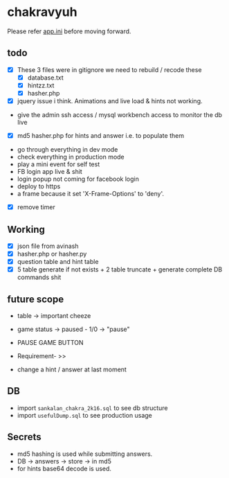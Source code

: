 # chakravyuh

Please refer [app.ini](./app.ini.php) before moving forward.

## todo

- [x] These 3 files were in gitignore we need to rebuild / recode these
  - [x] database.txt
  - [x] hintzz.txt
  - [x] hasher.php
- [x] jquery issue i think. Animations and live load & hints not working.
- give the admin ssh access / mysql workbench access to monitor the db live
- [x] md5 hasher.php for hints and answer i.e. to populate them
- go through everything in dev mode
- check everything in production mode
- play a mini event for self test
- FB login app live & shit
- login popup not coming for facebook login
- deploy to https
- a frame because it set 'X-Frame-Options' to 'deny'.
- [x] remove timer

## Working

- [x] json file from avinash
- [x] hasher.php or hasher.py
- [x] question table and hint table
- [x] 5 table generate if not exists + 2 table truncate + generate complete DB commands shit

## future scope

- table -> important cheeze
- game status -> paused - 1/0 -> "pause"
- PAUSE GAME BUTTON

- Requirement- >>
- change a hint / answer at last moment

## DB

- import `sankalan_chakra_2k16.sql` to see db structure
- import `usefulDump.sql` to see production usage

## Secrets

- md5 hashing is used while submitting answers.
- DB -> answers -> store -> in md5
- for hints base64 decode is used.
